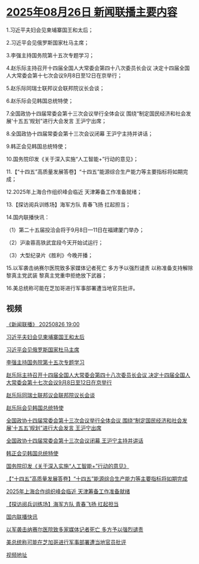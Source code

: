 # [2025年08月26日 新闻联播主要内容](https://tv.cctv.com/lm/xwlb/day/20250826.shtml)

1.习近平夫妇会见柬埔寨国王和太后；

2.习近平会见俄罗斯国家杜马主席；

3.李强主持国务院第十五次专题学习；

4.赵乐际主持召开十四届全国人大常委会第四十八次委员长会议 决定十四届全国人大常委会第十七次会议9月8日至12日在京举行；

5.赵乐际同瑞士联邦议会联邦院议长会谈；

6.赵乐际会见韩国总统特使；

7.全国政协十四届常委会第十三次会议举行全体会议 围绕“制定国民经济和社会发展‘十五五’规划”进行大会发言 王沪宁出席；

8.全国政协十四届常委会第十三次会议闭幕 王沪宁主持并讲话；

9.韩正会见韩国总统特使；

10.国务院印发《关于深入实施“人工智能+”行动的意见》；

11.【“十四五”高质量发展答卷】“十四五”能源综合生产能力等主要指标将如期完成；

12.2025年上海合作组织峰会临近 天津筹备工作准备就绪；

13.【探访阅兵训练场】海军方队 青春飞扬 扛起担当；

14.国内联播快讯：

（1）第二十五届投洽会将于9月8日—11日在福建厦门举办；

（2）沪渝蓉高铁武宜段今天开始试运行；

（3）大型纪录片《胜利》今晚开播；

15.以军袭击纳赛尔医院致多家媒体记者死亡 多方予以强烈谴责 以称准备支持解除黎真主党武装 黎真主党重申拒绝放下武器；

16.美总统称可能在芝加哥进行军事部署遭当地官员批评。

## 视频

[《新闻联播》 20250826 19:00](https://tv.cctv.com/2025/08/26/VIDE7SOIrGrcA8XfMkZVADyR250826.shtml)

[习近平夫妇会见柬埔寨国王和太后](https://tv.cctv.com/2025/08/26/VIDENjzonm4mXIYKbhtKuivz250826.shtml)

[习近平会见俄罗斯国家杜马主席](https://tv.cctv.com/2025/08/26/VIDEK8HBEyBPhQVCSKCYWJ7M250826.shtml)

[李强主持国务院第十五次专题学习](https://tv.cctv.com/2025/08/26/VIDEykjhFHO1SropKe8mrzyW250826.shtml)

[赵乐际主持召开十四届全国人大常委会第四十八次委员长会议 决定十四届全国人大常委会第十七次会议9月8日至12日在京举行](https://tv.cctv.com/2025/08/26/VIDEKOMAiFu5jOuBVTSBFLLm250826.shtml)

[赵乐际同瑞士联邦议会联邦院议长会谈](https://tv.cctv.com/2025/08/26/VIDE2i61J4dZ57RrZjbbmfcd250826.shtml)

[赵乐际会见韩国总统特使](https://tv.cctv.com/2025/08/26/VIDEdHHRyva9o1XGX5oGg7yH250826.shtml)

[全国政协十四届常委会第十三次会议举行全体会议 围绕“制定国民经济和社会发展‘十五五’规划”进行大会发言 王沪宁出席](https://tv.cctv.com/2025/08/26/VIDEMR9TfFPlusu8UW3oNw0s250826.shtml)

[全国政协十四届常委会第十三次会议闭幕 王沪宁主持并讲话](https://tv.cctv.com/2025/08/26/VIDErUMhKHcsHz93d3udsAhT250826.shtml)

[韩正会见韩国总统特使](https://tv.cctv.com/2025/08/26/VIDEryuS3wKHzP2CknXWgjnl250826.shtml)

[国务院印发《关于深入实施“人工智能+”行动的意见》](https://tv.cctv.com/2025/08/26/VIDE916sqZ94kJGeubJHzPyL250826.shtml)

[【“十四五”高质量发展答卷】“十四五”能源综合生产能力等主要指标将如期完成](https://tv.cctv.com/2025/08/26/VIDEoT2NB7o8dQfMyVoDSIpq250826.shtml)

[2025年上海合作组织峰会临近 天津筹备工作准备就绪](https://tv.cctv.com/2025/08/26/VIDEJyF8Fg7KjJVineAbdlqw250826.shtml)

[【探访阅兵训练场】海军方队 青春飞扬 扛起担当](https://tv.cctv.com/2025/08/26/VIDEgYJUXoWqlZXTL9uwMyAx250826.shtml)

[国内联播快讯](https://tv.cctv.com/2025/08/26/VIDEDghIUEwgG7SkfWjCDswS250826.shtml)

[以军袭击纳赛尔医院致多家媒体记者死亡 多方予以强烈谴责](https://tv.cctv.com/2025/08/26/VIDEXT0NHNFePwj1MrdlpoMh250826.shtml)

[美总统称可能在芝加哥进行军事部署遭当地官员批评](https://tv.cctv.com/2025/08/26/VIDETciC8Ti4h3TfTtmtFjvk250826.shtml)

[视频地址](https://tv.cctv.com/lm/xwlb/day/20250826.shtml) 

